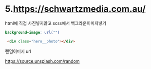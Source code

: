 # 5.https://schwartzmedia.com.au/

html에 직접 사진넣지않고 scss에서 백그라운이미지넣기

```scss
background-image: url("")
```

```html
 <div class="hero__photo"></div>
```

랜덤이미지 url

https://source.unsplash.com/random

